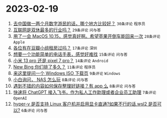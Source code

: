 # 2023-02-19

1. [去中国做一两个月数字游民的话，哪个地方比较好？](https://www.v2ex.com/t/917282) `30条评论` `程序员`
1. [互联网是双休最多的行业吗？](https://www.v2ex.com/t/917294) `29条评论` `问与答`
1. [用了一会 MacOS 10.15，感觉真好啊。希望苹果开倒车能回来一次](https://www.v2ex.com/t/917284) `28条评论` `Apple`
1. [各位有在豆瓣小组租房过吗？](https://www.v2ex.com/t/917290) `17条评论` `深圳`
1. [想要一个功能简单的电话手表，感觉好难找](https://www.v2ex.com/t/917281) `15条评论` `问与答`
1. [小米 13 pro 还是 pixel 7 pro？](https://www.v2ex.com/t/917289) `14条评论` `Android`
1. [New Bing 你们排了多久？](https://www.v2ex.com/t/917306) `11条评论` `程序员`
1. [来这里提问一个 Windows ISO 下载页](https://www.v2ex.com/t/917321) `9条评论` `Windows`
1. [小白询问， NAS 怎么玩](https://www.v2ex.com/t/917304) `8条评论` `问与答`
1. [遇到不错的内容如何保存整理好链接？有 app 么](https://www.v2ex.com/t/917297) `8条评论` `问与答`
1. [快速将 ChatGPT 接入飞书，作为私人工作助理或者企业员工助理](https://www.v2ex.com/t/917278) `7条评论` `OpenAI`
1. [hyper-v 是否支持 Linux 客户机并启用显卡直通?如果不行的话,wsl2 是否可以?](https://www.v2ex.com/t/917286) `6条评论` `问与答`
